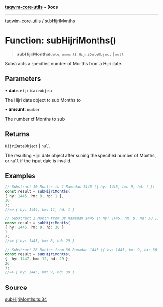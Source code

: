 [**taqwim-core-utils**](../README.md) • **Docs**

***

[taqwim-core-utils](../globals.md) / subHijriMonths

# Function: subHijriMonths()

> **subHijriMonths**(`date`, `amount`): `HijriDateObject` \| `null`

Substracts a specified number of Months from a Hijri date.

## Parameters

• **date**: `HijriDateObject`

The Hijri date object to sub Months to.

• **amount**: `number`

The number of Months to sub.

## Returns

`HijriDateObject` \| `null`

The resulting Hijri date object after subing the specified number of Months, or `null` if the input date is invalid.

## Examples

```ts
// Substract 10 Months to 1 Ramadan 1445 ({ hy: 1445, hm: 9, hd: 1 })
const result = subHijriMonths(
{ hy: 1445, hm: 9, hd: 1 },
10
);
//=> { hy: 1444, hm: 11, hd: 1 }
```

```ts
// Substract 1 Month from 30 Ramadan 1445 ({ hy: 1445, hm: 9, hd: 30 })
const result = subHijriMonths(
{ hy: 1445, hm: 9, hd: 30 },
1
);
//=> { hy: 1445, hm: 8, hd: 29 }
```

```ts
// Substract 26 Months from 30 Ramadan 1445 ({ hy: 1445, hm: 9, hd: 30 })
const result = subHijriMonths(
{  hy: 1447, hm: 12, hd: 29 },
26
);
//=> { hy: 1445, hm: 9, hd: 30 }
```

## Source

[subHijriMonths.ts:34](https://github.com/boussadjra/taqwim/blob/a16e0483140d22a326ae33586f5bfb208d318d3e/packages/core-utils/src/lib/subHijriMonths.ts#L34)
